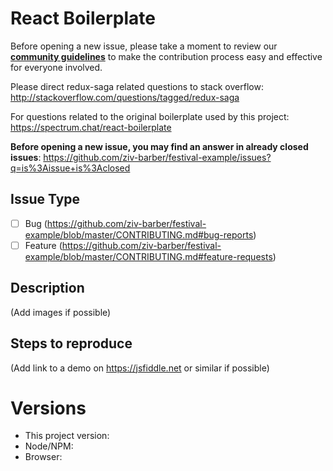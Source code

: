 # React Boilerplate

Before opening a new issue, please take a moment to review our [**community guidelines**](https://github.com/ziv-barber/festival-example/blob/master/CONTRIBUTING.md) to make the contribution process easy and effective for everyone involved.

Please direct redux-saga related questions to stack overflow:
http://stackoverflow.com/questions/tagged/redux-saga

For questions related to the original boilerplate used by this project:
https://spectrum.chat/react-boilerplate

**Before opening a new issue, you may find an answer in already closed issues**:
https://github.com/ziv-barber/festival-example/issues?q=is%3Aissue+is%3Aclosed

## Issue Type

- [ ] Bug (https://github.com/ziv-barber/festival-example/blob/master/CONTRIBUTING.md#bug-reports)
- [ ] Feature (https://github.com/ziv-barber/festival-example/blob/master/CONTRIBUTING.md#feature-requests)

## Description

(Add images if possible)

## Steps to reproduce

(Add link to a demo on https://jsfiddle.net or similar if possible)

# Versions

- This project version:
- Node/NPM:
- Browser:
